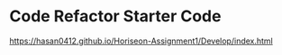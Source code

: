 # Code Refactor Starter Code




https://hasan0412.github.io/Horiseon-Assignment1/Develop/index.html
